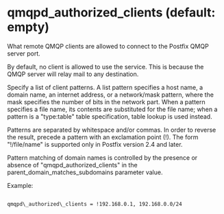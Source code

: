 # qmqpd_authorized_clients (default: empty)

What remote QMQP clients are allowed to connect to the Postfix QMQP
server port.




By default, no client is allowed to use the service. This is
because the QMQP server will relay mail to any destination.




Specify a list of client patterns. A list pattern specifies a host
name, a domain name, an internet address, or a network/mask pattern,
where the mask specifies the number of bits in the network part.
When a pattern specifies a file name, its contents are substituted
for the file name; when a pattern is a "type:table" table specification,
table lookup is used instead. 



Patterns are separated by whitespace and/or commas. In order to
reverse the result, precede a pattern with an
exclamation point (!). The form "!/file/name" is supported only
in Postfix version 2.4 and later.



 Pattern matching of domain names is controlled by the presence
or absence of "qmqpd\_authorized\_clients" in the
parent\_domain\_matches\_subdomains parameter value. 



Example:




```

qmqpd\_authorized\_clients = !192.168.0.1, 192.168.0.0/24

```

